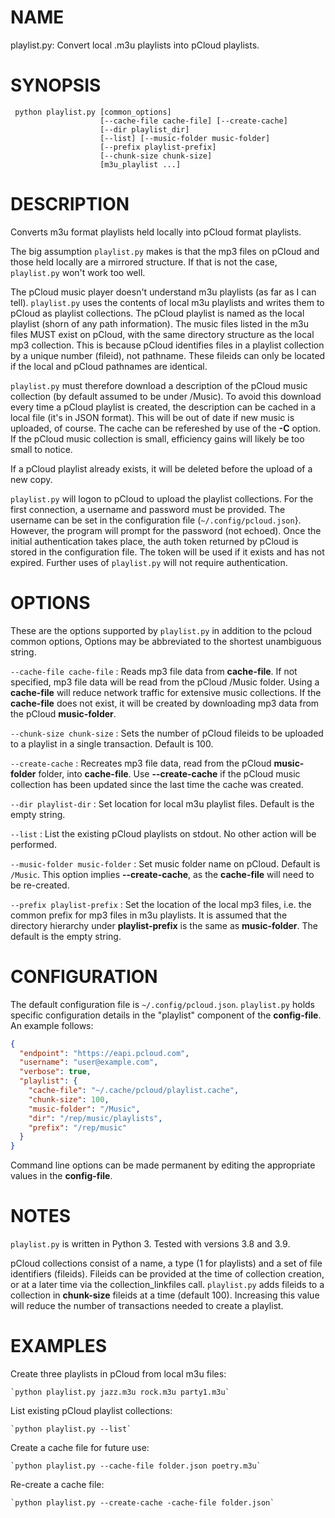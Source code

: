 # NAME
playlist.py: Convert local .m3u playlists into pCloud playlists.

# SYNOPSIS
```
 python playlist.py [common_options]
                    [--cache-file cache-file] [--create-cache]
                    [--dir playlist_dir]
                    [--list] [--music-folder music-folder]
                    [--prefix playlist-prefix]
                    [--chunk-size chunk-size]
                    [m3u_playlist ...]
```

# DESCRIPTION
Converts m3u format playlists held locally into pCloud format playlists.

The big assumption `playlist.py` makes is that the mp3 files on pCloud
and those held locally are a mirrored structure.  If that is not the
case, `playlist.py` won't work too well.

The pCloud music player doesn't understand m3u playlists (as far as I
can tell). `playlist.py` uses the contents of local m3u playlists and
writes them to pCloud as playlist collections. The pCloud playlist is
named as the local playlist (shorn of any path information). The music
files listed in the m3u files MUST exist on pCloud, with the same
directory structure as the local mp3 collection. This is because
pCloud identifies files in a playlist collection by a unique number
(fileid), not pathname. These fileids can only be located if the local
and pCloud pathnames are identical.

`playlist.py` must therefore download a description of the pCloud
music collection (by default assumed to be under /Music). To avoid
this download every time a pCloud playlist is created, the description
can be cached in a local file (it's in JSON format). This will be out
of date if new music is uploaded, of course. The cache can be
refereshed by use of the **-C** option. If the pCloud music collection
is small, efficiency gains will likely be too small to notice.

If a pCloud playlist already exists, it will be deleted before the
upload of a new copy.

`playlist.py` will logon to pCloud to upload the playlist
collections. For the first connection, a username and password must be
provided. The username can be set in the configuration file
(`~/.config/pcloud.json`}. However, the program will prompt for the
password (not echoed). Once the initial authentication takes place,
the auth token returned by pCloud is stored in the configuration
file. The token will be used if it exists and has not expired. Further
uses of `playlist.py` will not require authentication.

# OPTIONS
These are the options supported by `playlist.py` in addition to the
pcloud common options, Options may be abbreviated to the shortest
unambiguous string.

`--cache-file cache-file`
: Reads mp3 file data from **cache-file**. If not specified, mp3 file
  data will be read from the pCloud /Music folder. Using a
  **cache-file** will reduce network traffic for extensive music
  collections. If the **cache-file** does not exist, it will be
  created by downloading mp3 data from the pCloud **music-folder**.

`--chunk-size chunk-size`
: Sets the number of pCloud fileids to be uploaded to a playlist in
  a single transaction. Default is 100.

`--create-cache`
: Recreates mp3 file data, read from the pCloud **music-folder**
  folder, into **cache-file**. Use **--create-cache** if the pCloud music
  collection has been updated since the last time the cache was
  created.

`--dir playlist-dir`
: Set location for local m3u playlist files. Default is the empty string.

`--list`
: List the existing pCloud playlists on stdout. No other
  action will be performed.

`--music-folder music-folder`
: Set music folder name on pCloud.  Default is `/Music`. This option
  implies **--create-cache**, as the **cache-file** will need to be
  re-created.

`--prefix playlist-prefix`
: Set the location of the local mp3 files, i.e. the common prefix for
  mp3 files in m3u playlists. It is assumed that the directory
  hierarchy under **playlist-prefix** is the same as
  **music-folder**. The default is the empty string.

# CONFIGURATION
The default configuration file is `~/.config/pcloud.json`.
`playlist.py` holds specific configuration details in the "playlist"
component of the **config-file**. An example follows:

``` json
{
  "endpoint": "https://eapi.pcloud.com",
  "username": "user@example.com",
  "verbose": true,
  "playlist": {
    "cache-file": "~/.cache/pcloud/playlist.cache",
    "chunk-size": 100,
    "music-folder": "/Music",
    "dir": "/rep/music/playlists",
    "prefix": "/rep/music"
  }
}

```

Command line options can be made permanent by editing the appropriate
values in the **config-file**.

# NOTES

`playlist.py` is written in Python 3. Tested with versions 3.8 and
3.9.

pCloud collections consist of a name, a type (1 for playlists) and a
set of file identifiers (fileids). Fileids can be provided at the time
of collection creation, or at a later time via the
collection_linkfiles call. `playlist.py` adds fileids to a collection
in **chunk-size** fileids at a time (default 100). Increasing this
value will reduce the number of transactions needed to create a
playlist.

# EXAMPLES

Create three playlists in pCloud from local m3u files:

    `python playlist.py jazz.m3u rock.m3u party1.m3u`

List existing pCloud playlist collections:

    `python playlist.py --list`

Create a cache file for future use:

    `python playlist.py --cache-file folder.json poetry.m3u`

Re-create a cache file:

    `python playlist.py --create-cache -cache-file folder.json`
